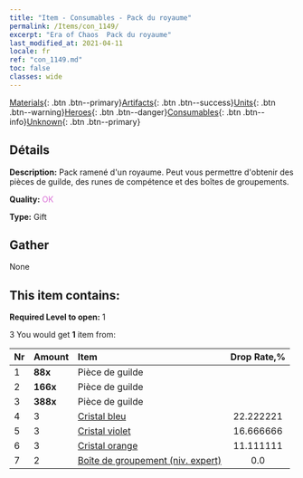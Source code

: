 ```yaml
---
title: "Item - Consumables - Pack du royaume"
permalink: /Items/con_1149/
excerpt: "Era of Chaos  Pack du royaume"
last_modified_at: 2021-04-11
locale: fr
ref: "con_1149.md"
toc: false
classes: wide
---
```

 [Materials](/fr/Items/){: .btn .btn--primary}[Artifacts](/fr/Items/Artifacts/){: .btn .btn--success}[Units](/fr/Items/Units/){: .btn .btn--warning}[Heroes](/fr/Items/Heroes/){: .btn .btn--danger}[Consumables](/fr/Items/Consumables/){: .btn .btn--info}[Unknown](/fr/Items/Unknown/){: .btn .btn--primary}

## Détails
 **Description:** Pack ramené d'un royaume. Peut vous permettre d'obtenir des pièces de guilde, des runes de compétence et des boîtes de groupements.

 **Quality:** <span style="color: #DA70D6">OK</span>

 **Type:** Gift

## Gather

  None

## This item contains:

 **Required Level to open:** 1

 3 You would get **1** item  from:

  | Nr | Amount |     Item    | Drop Rate,% |
  |:---|:-------|:------------|:---------:|
  | 1 |  **88x** | Pièce de guilde |  | 22.222221 | 
  | 2 |  **166x** | Pièce de guilde |  | 16.666666 | 
  | 3 |  **388x** | Pièce de guilde |  | 11.111111 | 
  | 4 | 3 | [Cristal bleu](/fr/Items/con_716/) | 22.222221 | 
  | 5 | 3 | [Cristal violet](/fr/Items/con_720/) | 16.666666 | 
  | 6 | 3 | [Cristal orange](/fr/Items/con_730/) | 11.111111 | 
  | 7 | 2 | [Boîte de groupement (niv. expert)](/fr/Items/con_773/) | 0.0 | 
